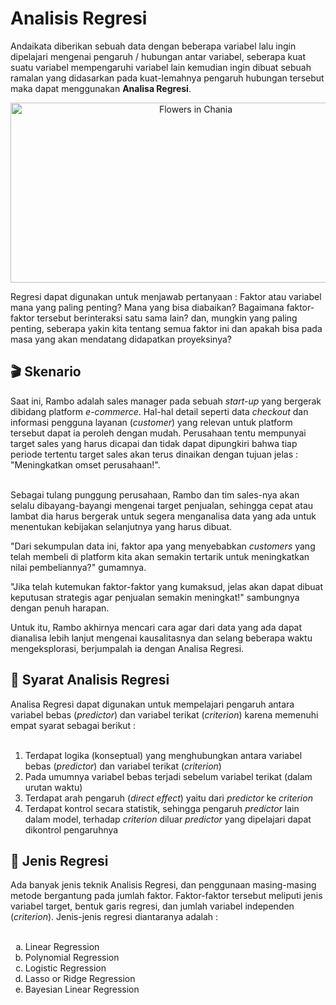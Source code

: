 <h1>Analisis Regresi</h1>

Andaikata diberikan sebuah data dengan beberapa variabel lalu ingin dipelajari mengenai pengaruh / hubungan antar variabel, seberapa kuat suatu variabel mempengaruhi variabel lain kemudian ingin dibuat sebuah ramalan yang didasarkan pada kuat-lemahnya pengaruh hubungan tersebut maka dapat menggunakan <b>Analisa Regresi</b>. 

<p align="center"> 
<img src="https://lp2m.uma.ac.id/wp-content/uploads/2022/07/kausal.jpg" width="577" height="288" alt="Flowers in Chania">
</p>

Regresi dapat digunakan untuk menjawab pertanyaan : Faktor atau variabel mana yang paling penting? Mana yang bisa diabaikan? Bagaimana faktor-faktor tersebut berinteraksi satu sama lain? dan, mungkin yang paling penting, seberapa yakin kita tentang semua faktor ini dan apakah bisa pada masa yang akan mendatang didapatkan proyeksinya?

<h2>🎬 Skenario</h2>
Saat ini, Rambo adalah sales manager pada sebuah <i>start-up</i> yang bergerak dibidang platform <i>e-commerce</i>. Hal-hal detail seperti data <i>checkout</i> dan informasi pengguna layanan (<i>customer</i>) yang relevan untuk platform tersebut dapat ia peroleh dengan mudah. Perusahaan tentu mempunyai target sales yang harus dicapai dan tidak dapat dipungkiri bahwa tiap periode tertentu target sales akan terus dinaikan dengan tujuan jelas : "Meningkatkan omset perusahaan!". 

<br>Sebagai tulang punggung perusahaan, Rambo dan tim sales-nya akan selalu dibayang-bayangi mengenai target penjualan, sehingga cepat atau lambat dia harus bergerak untuk segera menganalisa data yang ada untuk menentukan kebijakan selanjutnya yang harus dibuat.

"Dari sekumpulan data ini, faktor apa yang menyebabkan <i>customers</i> yang telah membeli di platform kita akan semakin tertarik untuk meningkatkan nilai pembeliannya?" gumamnya.

"Jika telah kutemukan faktor-faktor yang kumaksud, jelas akan dapat dibuat keputusan strategis agar penjualan semakin meningkat!" sambungnya dengan penuh harapan.

Untuk itu, Rambo akhirnya mencari cara agar dari data yang ada dapat dianalisa lebih lanjut mengenai kausalitasnya dan selang beberapa waktu mengeksplorasi, berjumpalah ia dengan Analisa Regresi.

<h2>🔭 Syarat Analisis Regresi</h2>
Analisa Regresi dapat digunakan untuk mempelajari pengaruh antara variabel bebas (<i>predictor</i>) dan variabel terikat (<i>criterion</i>) karena memenuhi empat syarat sebagai berikut : <br><br>
<ol>
  <li>Terdapat logika (konseptual) yang menghubungkan antara variabel bebas (<i>predictor</i>) dan variabel terikat (<i>criterion</i>)</li>
  <li>Pada umumnya variabel bebas terjadi sebelum variabel terikat (dalam urutan waktu)</li>
  <li>Terdapat arah pengaruh (<i>direct effect</i>) yaitu dari <i>predictor</i> ke <i>criterion</i> </li>
  <li>Terdapat kontrol secara statistik, sehingga pengaruh <i>predictor</i> lain dalam model, terhadap <i>criterion</i> diluar <i>predictor</i> yang dipelajari dapat dikontrol pengaruhnya</li>
</ol>

<h2>🔖 Jenis Regresi</h2>
Ada banyak jenis teknik Analisis Regresi, dan penggunaan masing-masing metode bergantung pada jumlah faktor. Faktor-faktor tersebut meliputi jenis variabel target, bentuk garis regresi, dan jumlah variabel independen (<i>criterion</i>). Jenis-jenis regresi diantaranya adalah : <br><br>
<ol type="a">
  <li>Linear Regression</li>
  <li>Polynomial Regression</li>
  <li>Logistic Regression</li>
  <li>Lasso or Ridge Regression</li>
  <li>Bayesian Linear Regression</li>
</ol>

